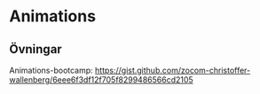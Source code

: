 # Animations

## Övningar

Animations-bootcamp: https://gist.github.com/zocom-christoffer-wallenberg/6eee6f3df12f705f8299486566cd2105